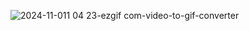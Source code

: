 ![2024-11-011 04 23-ezgif com-video-to-gif-converter](https://github.com/user-attachments/assets/095ce9ae-b148-4e44-b760-50ccb8ea529f)
